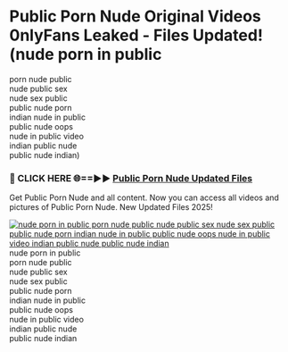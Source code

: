 # Public Porn Nude Original Videos 0nlyFans Leaked - Files Updated! (nude porn in public<br>
porn nude public<br>
nude public sex<br>
nude sex public<br>
public nude porn<br>
indian nude in public<br>
public nude oops<br>
nude in public video<br>
indian public nude<br>
public nude indian)

<h3>🔴 CLICK HERE 🌐==►► <a href="https://tinyurl.com/2p9ay9w9" rel="nofollow">Public Porn Nude Updated Files</a></h3>

Get Public Porn Nude and all content. Now you can access all videos and pictures of Public Porn Nude. New Updated Files 2025!

[![nude porn in public<br>
porn nude public<br>
nude public sex<br>
nude sex public<br>
public nude porn<br>
indian nude in public<br>
public nude oops<br>
nude in public video<br>
indian public nude<br>
public nude indian](https://i.imgur.com/KQgVmj3.gif)](https://tinyurl.com/2p9ay9w9)
nude porn in public<br>
porn nude public<br>
nude public sex<br>
nude sex public<br>
public nude porn<br>
indian nude in public<br>
public nude oops<br>
nude in public video<br>
indian public nude<br>
public nude indian